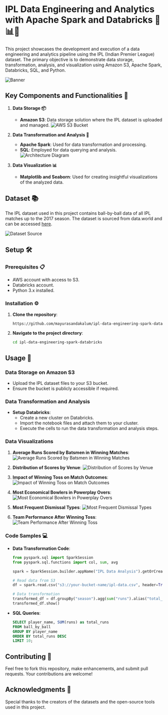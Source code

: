 
# IPL Data Engineering and Analytics with Apache Spark and Databricks 🏏📊🚀

This project showcases the development and execution of a data engineering and analytics pipeline using the IPL (Indian Premier League) dataset. The primary objective is to demonstrate data storage, transformation, analysis, and visualization using Amazon S3, Apache Spark, Databricks, SQL, and Python.

![Banner](screenshots/banner.png)

## Key Components and Functionalities 🔧

1. **Data Storage 📦**
   - **Amazon S3**: Data storage solution where the IPL dataset is uploaded and managed.
   ![AWS S3 Bucket](screenshots/aws-s3-bucket.jpg)

2. **Data Transformation and Analysis 🔄**
   - **Apache Spark**: Used for data transformation and processing.
   - **SQL**: Employed for data querying and analysis.
   ![Architecture Diagram](screenshots/architecture-diagram.jpeg)

3. **Data Visualization 📊**
   - **Matplotlib and Seaborn**: Used for creating insightful visualizations of the analyzed data.

## Dataset 📚

The IPL dataset used in this project contains ball-by-ball data of all IPL matches up to the 2017 season. The dataset is sourced from data.world and can be accessed [here](https://data.world/raghu543/ipl-data-till-2017).

![Dataset Source](screenshots/dataset-web.jpg)

## Setup 🛠️

### Prerequisites 📋

- AWS account with access to S3.
- Databricks account.
- Python 3.x installed.

### Installation ⚙️

1. **Clone the repository**:
    ```sh
    https://github.com/mayurasandakalum/ipl-data-engineering-spark-databricks.git
    ```

2. **Navigate to the project directory**:
    ```sh
    cd ipl-data-engineering-spark-databricks
    ```


## Usage 🚀

### Data Storage on Amazon S3

- Upload the IPL dataset files to your S3 bucket.
- Ensure the bucket is publicly accessible if required.

### Data Transformation and Analysis

- **Setup Databricks**:
  - Create a new cluster on Databricks.
  - Import the notebook files and attach them to your cluster.
  - Execute the cells to run the data transformation and analysis steps.

### Data Visualizations

1. **Average Runs Scored by Batsmen in Winning Matches**:
   ![Average Runs Scored by Batsmen in Winning Matches](screenshots/average-runs-scored-by-batsmen-in-winning-matches.png)

2. **Distribution of Scores by Venue**:
   ![Distribution of Scores by Venue](screenshots/distribution-of-scores-by-venue.png)

3. **Impact of Winning Toss on Match Outcomes**:
   ![Impact of Winning Toss on Match Outcomes](screenshots/impact-of-winning-toss-on-match-outcomes.png)

4. **Most Economical Bowlers in Powerplay Overs**:
   ![Most Economical Bowlers in Powerplay Overs](screenshots/most-economical-bowlers-in-powerplay-overs.png)

5. **Most Frequent Dismissal Types**:
   ![Most Frequent Dismissal Types](screenshots/most-frequent-dismissal-types.png)

6. **Team Performance After Winning Toss**:
   ![Team Performance After Winning Toss](screenshots/team-performance-after-winning-toss.png)

### Code Samples 💻

- **Data Transformation Code**:
  ```python
  from pyspark.sql import SparkSession
  from pyspark.sql.functions import col, sum, avg

  spark = SparkSession.builder.appName("IPL Data Analysis").getOrCreate()

  # Read data from S3
  df = spark.read.csv("s3://your-bucket-name/ipl-data.csv", header=True, inferSchema=True)

  # Data transformation
  transformed_df = df.groupBy("season").agg(sum("runs").alias("total_runs"), avg("runs").alias("avg_runs"))
  transformed_df.show()
  ```

- **SQL Queries**:
  ```sql
  SELECT player_name, SUM(runs) as total_runs
  FROM ball_by_ball
  GROUP BY player_name
  ORDER BY total_runs DESC
  LIMIT 10;
  ```

## Contributing 🤝

Feel free to fork this repository, make enhancements, and submit pull requests. Your contributions are welcome!

## Acknowledgments 🙏

Special thanks to the creators of the datasets and the open-source tools used in this project.
